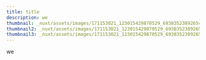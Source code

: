 ```yaml
---
title: title
description: we
thumbnail: _nuxt/assets/images/171153021_123015429870529_6938352389265443685_n.jpg
thumbnail2: _nuxt/assets/images/171153021_123015429870529_6938352389265443685_n.jpg
thumbnail3: _nuxt/assets/images/171153021_123015429870529_6938352389265443685_n.jpg
---
```

we